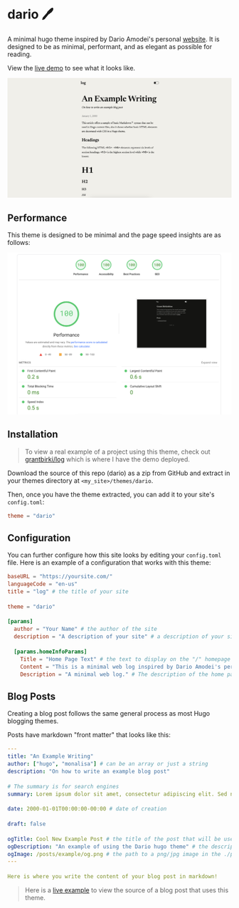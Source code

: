 # dario 🖊️

A minimal hugo theme inspired by Dario Amodei's personal [website](https://darioamodei.com/). It is designed to be as minimal, performant, and as elegant as possible for reading.

View the [live demo](https://log.birki.io) to see what it looks like.

![home](docs/assets/home.png)

## Performance

This theme is designed to be minimal and the page speed insights are as follows:

![100](docs/assets/100.png)

## Installation

> To view a real example of a project using this theme, check out [grantbirki/log](https://github.com/GrantBirki/log) which is where I have the demo deployed.

Download the source of this repo (dario) as a zip from GitHub and extract in your themes directory at `<my_site>/themes/dario`.

Then, once you have the theme extracted, you can add it to your site's `config.toml`:

```toml
theme = "dario"
```

## Configuration

You can further configure how this site looks by editing your `config.toml` file. Here is an example of a configuration that works with this theme:

```toml
baseURL = "https://yoursite.com/"
languageCode = "en-us"
title = "log" # the title of your site

theme = "dario"

[params]
  author = "Your Name" # the author of the site
  description = "A description of your site" # a description of your site that will be used in the meta tags

  [params.homeInfoParams]
    Title = "Home Page Text" # the text to display on the "/" homepage
    Content = "This is a minimal web log inspired by Dario Amodei's personal [website](https://darioamodei.com/). Add some more text here that will be displayed on your homepage (you can use markdown)."
    Description = "A minimal web log." # The description of the home page that will be used in the open graph meta tags
```

## Blog Posts

Creating a blog post follows the same general process as most Hugo blogging themes.

Posts have markdown "front matter" that looks like this:

```yaml
---
title: "An Example Writing"
author: ["hugo", "monalisa"] # can be an array or just a string
description: "On how to write an example blog post"

# The summary is for search engines
summary: Lorem ipsum dolor sit amet, consectetur adipiscing elit. Sed neque elit, tristique placerat feugiat ac, facilisis vitae arcu. Proin eget egestas augue. Praesent ut sem nec arcu pellentesque aliquet. Duis dapibus diam vel metus tempus vulputate.

date: 2000-01-01T00:00:00-00:00 # date of creation

draft: false

ogTitle: Cool New Example Post # the title of the post that will be used in the open graph meta tags
ogDescription: "An example of using the Dario hugo theme" # the description of the post that will be used in the open graph meta tags
ogImage: /posts/example/og.png # the path to a png/jpg image in the ./posts/example directory to use as the open graph image
---

Here is where you write the content of your blog post in markdown!
```

> Here is a [live example](https://github.com/GrantBirki/log/blob/0893a8488426d0f910feefe0c69c49f3c10fc8c8/content/posts/example/index.md) to view the source of a blog post that uses this theme.
